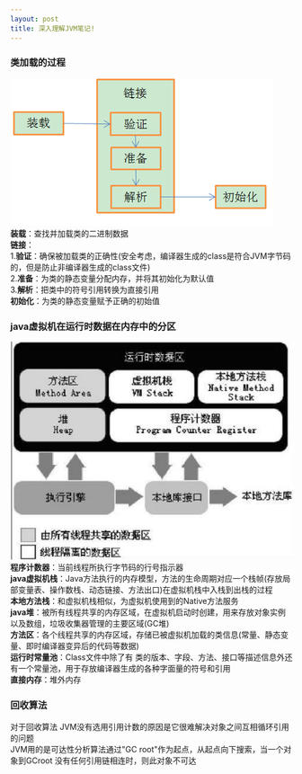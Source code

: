 ```yaml
---
layout: post
title: 深入理解JVM笔记!
---
```


### 类加载的过程
![过程](https://github.com/Victooory/victooory.github.io/raw/master/img/JVM1.png) <br>
**装载**：查找并加载类的二进制数据 <br>
**链接**：<br>
1.**验证**：确保被加载类的正确性(安全考虑，编译器生成的class是符合JVM字节码的，但是防止非编译器生成的class文件) <br> 
2.**准备**：为类的静态变量分配内存，并将其初始化为默认值 <br> 
3.**解析**：把类中的符号引用转换为直接引用 <br> 
**初始化**：为类的静态变量赋予正确的初始值

### java虚拟机在运行时数据在内存中的分区
![分区](https://github.com/Victooory/victooory.github.io/raw/master/img/JVM2.png) <br>
**程序计数器**：当前线程所执行字节码的行号指示器 <br>
**java虚拟机栈**：Java方法执行的内存模型，方法的生命周期对应一个栈帧(存放局部变量表、操作数栈、动态链接、方法出口)在虚拟机栈中入栈到出栈的过程 </br>
**本地方法栈**：和虚拟机栈相似，为虚拟机使用到的Native方法服务 <br>
**java堆**：被所有线程共享的内存区域，在虚拟机启动时创建，用来存放对象实例以及数组，垃圾收集器管理的主要区域(GC堆) <br>
**方法区**：各个线程共享的内存区域，存储已被虚拟机加载的类信息(常量、静态变量、即时编译器变异后的代码等数据) <br>
**运行时常量池**：Class文件中除了有 类的版本、字段、方法、接口等描述信息外还有一个常量池，用于存放编译器生成的各种字面量的符号和引用 <br>
**直接内存**：堆外内存

### 回收算法
对于回收算法 JVM没有选用引用计数的原因是它很难解决对象之间互相循环引用的问题 <br>
JVM用的是可达性分析算法通过"GC root"作为起点，从起点向下搜索，当一个对象到GCroot 没有任何引用链相连时，则此对象不可达
